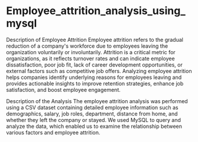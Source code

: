 # Employee_attrition_analysis_using_mysql

Description of Employee Attrition
Employee attrition refers to the gradual reduction of a company's workforce due to employees leaving the organization voluntarily or involuntarily. Attrition is a critical metric for organizations, as it reflects turnover rates and can indicate employee dissatisfaction, poor job fit, lack of career development opportunities, or external factors such as competitive job offers. Analyzing employee attrition helps companies identify underlying reasons for employees leaving and provides actionable insights to improve retention strategies, enhance job satisfaction, and boost employee engagement.

Description of the Analysis
The employee attrition analysis was performed using a CSV dataset containing detailed employee information such as demographics, salary, job roles, department, distance from home, and whether they left the company or stayed. We used MySQL to query and analyze the data, which enabled us to examine the relationship between various factors and employee attrition.
